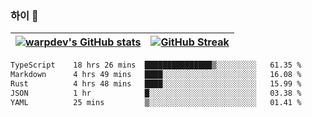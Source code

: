 
### 하이 👋
[![warpdev's GitHub stats](https://github-readme-stats.vercel.app/api?username=warpdev&show_icons=true&theme=vue-dark)](#) |[![GitHub Streak](https://github-readme-streak-stats.herokuapp.com/?user=warpdev&theme=dark)](#)
--- | --- |
<!--START_SECTION:waka-->

```txt
TypeScript    18 hrs 26 mins  ███████████████▒░░░░░░░░░   61.35 %
Markdown      4 hrs 49 mins   ████░░░░░░░░░░░░░░░░░░░░░   16.08 %
Rust          4 hrs 48 mins   ████░░░░░░░░░░░░░░░░░░░░░   15.99 %
JSON          1 hr            █░░░░░░░░░░░░░░░░░░░░░░░░   03.38 %
YAML          25 mins         ▒░░░░░░░░░░░░░░░░░░░░░░░░   01.41 %
```

<!--END_SECTION:waka-->

<!--
**warpdev/warpdev** is a ✨ _special_ ✨ repository because its `README.md` (this file) appears on your GitHub profile.

Here are some ideas to get you started:

- 🔭 I’m currently working on ...
- 🌱 I’m currently learning ...
- 👯 I’m looking to collaborate on ...
- 🤔 I’m looking for help with ...
- 💬 Ask me about ...
- 📫 How to reach me: ...
- 😄 Pronouns: ...
- ⚡ Fun fact: ...
-->
